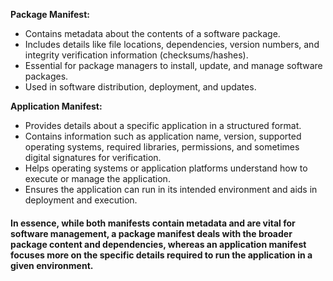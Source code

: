 **Package Manifest:**

- Contains metadata about the contents of a software package.
- Includes details like file locations, dependencies, version numbers, and integrity verification information (checksums/hashes).
- Essential for package managers to install, update, and manage software packages.
- Used in software distribution, deployment, and updates.

**Application Manifest:**

- Provides details about a specific application in a structured format.
- Contains information such as application name, version, supported operating systems, required libraries, permissions, and sometimes digital signatures for verification.
- Helps operating systems or application platforms understand how to execute or manage the application.
- Ensures the application can run in its intended environment and aids in deployment and execution.
	
	
#### In essence, while both manifests contain metadata and are vital for software management, a package manifest deals with the broader package content and dependencies, whereas an application manifest focuses more on the specific details required to run the application in a given environment.